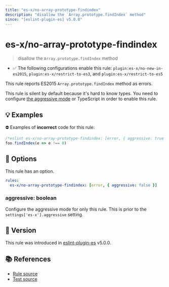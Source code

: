 ```yaml
---
title: "es-x/no-array-prototype-findindex"
description: "disallow the `Array.prototype.findIndex` method"
since: "[eslint-plugin-es] v5.0.0"
---
```


# es-x/no-array-prototype-findindex
> disallow the `Array.prototype.findIndex` method

- ✅ The following configurations enable this rule: `plugin:es-x/no-new-in-es2015`, `plugin:es-x/restrict-to-es3`, and `plugin:es-x/restrict-to-es5`

This rule reports ES2015 `Array.prototype.findIndex` method as errors.

This rule is silent by default because it's hard to know types. You need to configure [the aggressive mode](../#the-aggressive-mode) or TypeScript in order to enable this rule.

## 💡 Examples

⛔ Examples of **incorrect** code for this rule:

<eslint-playground type="bad">

```js
/*eslint es-x/no-array-prototype-findindex: [error, { aggressive: true }] */
foo.findIndex(e => e !== 0)
```

</eslint-playground>

## 🔧 Options

This rule has an option.

```yml
rules:
  es-x/no-array-prototype-findindex: [error, { aggressive: false }]
```

### aggressive: boolean

Configure the aggressive mode for only this rule.
This is prior to the `settings['es-x'].aggressive` setting.

## 🚀 Version

This rule was introduced in [eslint-plugin-es] v5.0.0.

[eslint-plugin-es]: https://github.com/mysticatea/eslint-plugin-es

## 📚 References

- [Rule source](https://github.com/eslint-community/eslint-plugin-es-x/blob/master/lib/rules/no-array-prototype-findindex.js)
- [Test source](https://github.com/eslint-community/eslint-plugin-es-x/blob/master/tests/lib/rules/no-array-prototype-findindex.js)
